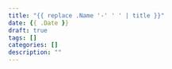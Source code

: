 ```yaml
---
title: "{{ replace .Name '-' ' ' | title }}"
date: {{ .Date }}
draft: true
tags: []
categories: []
description: ""
---
```

